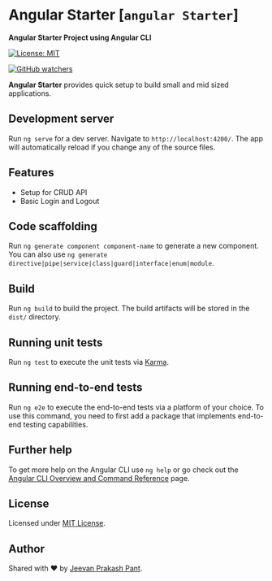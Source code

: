 # Angular Starter [`angular Starter`]

**Angular Starter Project using Angular CLI**

[![License: MIT][license-image]][license-link]

[![GitHub watchers](https://img.shields.io/github/watchers/jvnp/angular-starter.svg?style=social&label=Watch)](https://github.com/jvnp/react-native-starter/watchers)

**Angular Starter** provides quick setup to build small and mid sized applications.

## Development server

Run `ng serve` for a dev server. Navigate to `http://localhost:4200/`. The app will automatically reload if you change any of the source files.


## Features

- Setup for CRUD API
- Basic Login and Logout

## Code scaffolding

Run `ng generate component component-name` to generate a new component. You can also use `ng generate directive|pipe|service|class|guard|interface|enum|module`.

## Build

Run `ng build` to build the project. The build artifacts will be stored in the `dist/` directory.

## Running unit tests

Run `ng test` to execute the unit tests via [Karma](https://karma-runner.github.io).

## Running end-to-end tests

Run `ng e2e` to execute the end-to-end tests via a platform of your choice. To use this command, you need to first add a package that implements end-to-end testing capabilities.

## Further help

To get more help on the Angular CLI use `ng help` or go check out the [Angular CLI Overview and Command Reference](https://angular.io/cli) page.


## License

Licensed under [MIT License](LICENSE).

## Author

Shared with ❤️ by [Jeevan Prakash Pant](https://jeevanpant.com).

[license-link]: https://opensource.org/licenses/MIT
[license-image]: https://img.shields.io/badge/License-MIT-blue.svg?style=badge
